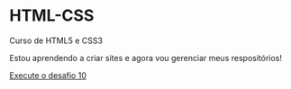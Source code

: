 # HTML-CSS
 Curso de HTML5 e CSS3

Estou aprendendo a criar sites e agora vou gerenciar meus respositórios!

<a href="https://JhonnyVittor.github.io/html-css/C:\Users\jv\Documents\Estudos\html-css\Desafios\d010"> Execute o desafio 10 </a>